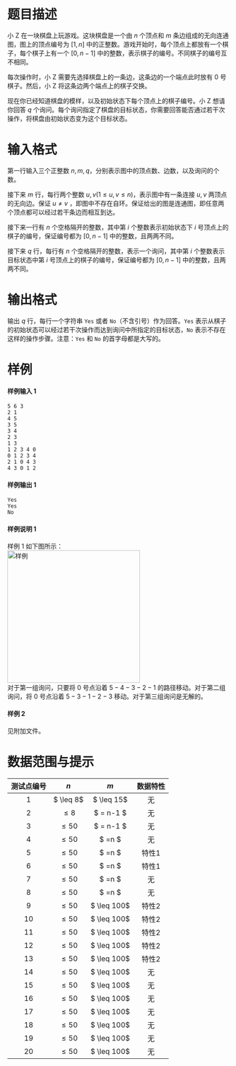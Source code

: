 
# 题目描述

小 Z 在一块棋盘上玩游戏。这块棋盘是一个由 $n$ 个顶点和 $m$ 条边组成的无向连通图，图上的顶点编号为  $[1,n]$ 中的正整数。游戏开始时，每个顶点上都放有一个棋子，每个棋子上有一个 $[0,n−1]$ 中的整数，表示棋子的编号。不同棋子的编号互不相同。    

每次操作时，小 Z 需要先选择棋盘上的一条边，这条边的一个端点此时放有 $0$ 号棋子。然后，小 Z 将这条边两个端点上的棋子交换。    

现在你已经知道棋盘的模样，以及初始状态下每个顶点上的棋子编号。小 Z 想请你回答 $q$ 个询问。每个询问指定了棋盘的目标状态，你需要回答能否通过若干次操作，将棋盘由初始状态变为这个目标状态。

# 输入格式

第一行输入三个正整数 $n,m,q$，分别表示图中的顶点数、边数，以及询问的个数。

接下来 $m$ 行，每行两个整数 $u,v(1\leq u,v\leq n)$，表示图中有一条连接 $u,v$ 两顶点的无向边。保证 $u\neq v$ ，即图中不存在自环。保证给出的图是连通图，即任意两个顶点都可以经过若干条边而相互到达。

接下来一行有 $n$ 个空格隔开的整数，其中第 $i$ 个整数表示初始状态下 $i$ 号顶点上的棋子的编号，保证编号都为 $[0,n-1]$ 中的整数，且两两不同。

接下来 $q$ 行，每行有 $n$ 个空格隔开的整数，表示一个询问，其中第 $i$ 个整数表示目标状态中第 $i$ 号顶点上的棋子的编号，保证编号都为 $[0,n-1]$ 中的整数，且两两不同。

# 输出格式

输出 $q$ 行，每行一个字符串 `Yes` 或者 `No`（不含引号）作为回答。`Yes` 表示从棋子的初始状态可以经过若干次操作而达到询问中所指定的目标状态，`No` 表示不存在这样的操作步骤。注意：`Yes` 和 `No` 的首字母都是大写的。

# 样例

#### 样例输入 1
```plain
5 6 3
2 1
4 5
3 5
3 4
2 3
1 3
1 2 3 4 0
0 1 2 3 4
2 1 0 4 3
4 3 0 1 2
```
#### 样例输出 1
```plain
Yes
Yes
No
```
#### 样例说明 1
样例 1 如下图所示：     
<img class="img-responsive center-block" style="width:300px;" alt="样例" src="http://img.uoj.ac/problem/287/sample.jpg">   
对于第一组询问，只要将 $0$ 号点沿着 $5−4−3−2−1$ 的路径移动。对于第二组询问，将 $0$ 号点沿着 $5−3−1−2−3$ 移动。对于第三组询问是无解的。 

#### 样例 2
见附加文件。


# 数据范围与提示

| 测试点编号 | $n$       | $m$         | 数据特性 |
| :-----: | :---------: | :-----------: | :----: |
| 1     | $ \leq 8$ | $ \leq 15$  | 无    |
| 2     | $\leq 8$  | $ = n-1 $   | 无    |
| 3     | $\leq 50$ | $ = n-1 $   | 无    |
| 4     | $\leq 50$ | $ =n $      | 无    |
| 5     | $\leq 50$ | $ =n $      | 特性1  |
| 6     | $\leq 50$ | $ =n $      | 特性1  |
| 7     | $\leq 50$ | $ =n $      | 无    |
| 8     | $\leq 50$ | $ =n $      | 无    |
| 9     | $\leq 50$ | $ \leq 100$ | 特性2  |
| 10    | $\leq 50$ | $ \leq 100$ | 特性2  |
| 11    | $\leq 50$ | $ \leq 100$ | 特性2  |
| 12    | $\leq 50$ | $ \leq 100$ | 特性2  |
| 13    | $\leq 50$ | $ \leq 100$ | 特性2  |
| 14    | $\leq 50$ | $ \leq 100$ | 无    |
| 15    | $\leq 50$ | $ \leq 100$ | 无    |
| 16    | $\leq 50$ | $ \leq 100$ | 无    |
| 17    | $\leq 50$ | $ \leq 100$ | 无    |
| 18    | $\leq 50$ | $ \leq 100$ | 无    |
| 19    | $\leq 50$ | $ \leq 100$ | 无    |
| 20    | $\leq 50$ | $ \leq 100$ | 无    |

